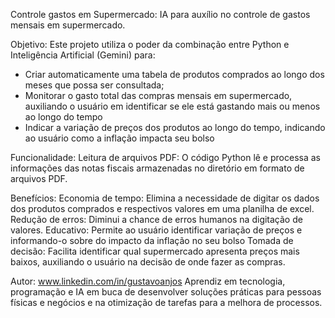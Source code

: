 Controle gastos em Supermercado: IA para auxílio no controle de gastos mensais em supermercado.

Objetivo:
Este projeto utiliza o poder da combinação entre Python e Inteligência Artificial (Gemini) para:
  - Criar automaticamente uma tabela de produtos comprados ao longo dos meses que possa ser consultada;
  - Monitorar o gasto total das compras mensais em supermercado, auxiliando o usuário em identificar se ele está gastando mais ou menos ao longo do tempo
  - Indicar a variação de preços dos produtos ao longo do tempo, indicando ao usuário como a inflação impacta seu bolso

Funcionalidade:
Leitura de arquivos PDF: O código Python lê e processa as informações das notas fiscais armazenadas no diretório em formato de arquivos PDF.

Benefícios:
Economia de tempo: Elimina a necessidade de digitar os dados dos produtos comprados e respectivos valores em uma planilha de excel.
Redução de erros: Diminui a chance de erros humanos na digitação de valores.
Educativo: Permite ao usuário identificar variação de preços e informando-o sobre do impacto da inflação no seu bolso
Tomada de decisão: Facilita identificar qual supermercado apresenta preços mais baixos, auxiliando o usuário na decisão de onde fazer as compras.

Autor:
www.linkedin.com/in/gustavoanjos
Aprendiz em tecnologia, programação e IA em buca de desenvolver soluções práticas para pessoas físicas e negócios e na otimização de tarefas para a melhora de processos.

